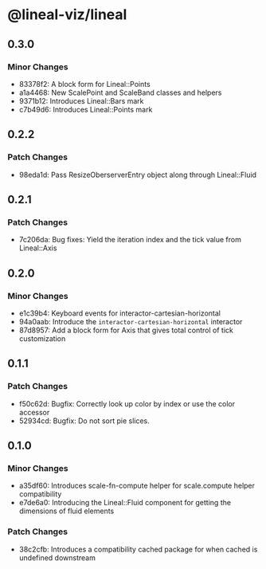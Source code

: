 # @lineal-viz/lineal

## 0.3.0

### Minor Changes

- 83378f2: A block form for Lineal::Points
- a1a4468: New ScalePoint and ScaleBand classes and helpers
- 9371b12: Introduces Lineal::Bars mark
- c7b49d6: Introduces Lineal::Points mark

## 0.2.2

### Patch Changes

- 98eda1d: Pass ResizeOberserverEntry object along through Lineal::Fluid

## 0.2.1

### Patch Changes

- 7c206da: Bug fixes: Yield the iteration index and the tick value from Lineal::Axis

## 0.2.0

### Minor Changes

- e1c39b4: Keyboard events for interactor-cartesian-horizontal
- 94a0aab: Introduce the `interactor-cartesian-horizontal` interactor
- 87d8957: Add a block form for Axis that gives total control of tick customization

## 0.1.1

### Patch Changes

- f50c62d: Bugfix: Correctly look up color by index or use the color accessor
- 52934cd: Bugfix: Do not sort pie slices.

## 0.1.0

### Minor Changes

- a35df60: Introduces scale-fn-compute helper for scale.compute helper compatibility
- e7de6a0: Introducing the Lineal::Fluid component for getting the dimensions of fluid elements

### Patch Changes

- 38c2cfb: Introduces a compatibility cached package for when cached is undefined downstream

